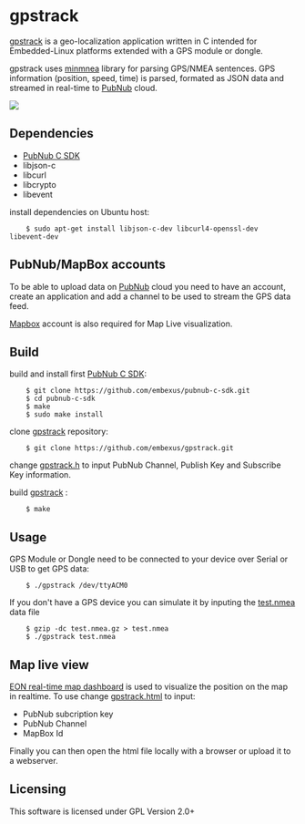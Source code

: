 # gpstrack

[gpstrack](http://github.com/embexus/gpstrack) is a geo-localization application written in C intended for Embedded-Linux platforms 
extended with a GPS module or dongle.

gpstrack uses [minmnea](https://github.com/cloudyourcar/minmea) library for parsing GPS/NMEA sentences. 
GPS information (position, speed, time) is parsed, formated as JSON data and streamed in real-time to [PubNub](https://www.pubnub.com) cloud.

![](https://embexus.com/gps/gpstrack.gif)

## Dependencies

 * [PubNub C SDK](https://github.com/embexus/pubnub-c-sdk)
 * libjson-c
 * libcurl
 * libcrypto
 * libevent

install dependencies on Ubuntu host:

        $ sudo apt-get install libjson-c-dev libcurl4-openssl-dev libevent-dev

## PubNub/MapBox accounts

To be able to upload data on [PubNub](https://www.pubnub.com) cloud you need to have an account, 
create an application and add a channel to be used to stream the GPS data feed.

[Mapbox](https://www.mapbox.com/) account is also required for Map Live visualization.


## Build

build and install first [PubNub C SDK](https://github.com/embexus/pubnub-c-sdk):

        $ git clone https://github.com/embexus/pubnub-c-sdk.git
        $ cd pubnub-c-sdk 
        $ make 
        $ sudo make install

clone [gpstrack](http://github.com/embexus/gpstrack) repository:

        $ git clone https://github.com/embexus/gpstrack.git

change [gpstrack.h](https://github.com/embexus/gpstrack/blob/master/gpstrack.h) to input PubNub Channel, Publish Key and Subscribe Key information.

build [gpstrack](http://github.com/embexus/gpstrack) :

        $ make

## Usage

GPS Module or Dongle need to be connected to your device over Serial or USB to get GPS data:

        $ ./gpstrack /dev/ttyACM0

If you don't have a GPS device you can simulate it by inputing the [test.nmea](https://github.com/embexus/gpstrack/blob/master/test.nmea.gz) data file

        $ gzip -dc test.nmea.gz > test.nmea
        $ ./gpstrack test.nmea

## Map live view

[EON real-time map dashboard](https://www.pubnub.com/developers/eon/) is used to visualize the position on the map in realtime.
To use change [gpstrack.html](https://github.com/embexus/gpstrack/blob/master/gpstrack.html) to input:
   
 * PubNub subcription key
 * PubNub Channel
 * MapBox Id

Finally you can then open the html file locally with a browser or upload it to a webserver.

## Licensing

This software is licensed under GPL Version 2.0+
